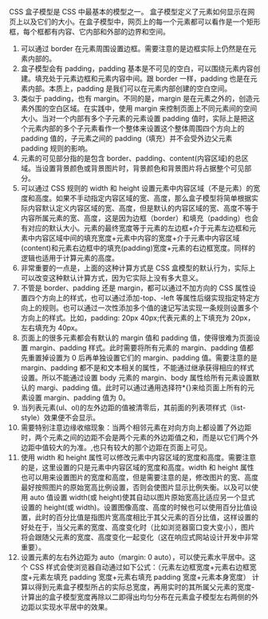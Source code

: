 CSS 盒子模型是 CSS 中最基本的模型之一。
盒子模型定义了元素如何显示在网页上以及它们的大小。在盒子模型中，网页上的每一个元素都可以看作是一个矩形框，每个框都有内容、它内部和外部的边界和空间。

1. 可以通过 border 在元素周围设置边框。需要注意的是边框实际上仍然是在元素内部的。
2. 盒子模型会有 padding，padding 基本是不可见的空白，可以围绕元素内容创建。填充处于元素边框和元素内容中间。跟 border 一样，padding 也是在元素内部。本质上，padding 是我们可以在元素内部创建的空白空间。
3. 类似于 padding，也有 margin。不同的是，margin 是在元素之外的，创造元素外围的空白区域。在实践中，使用 margin 来控制页面上不同元素间的空间大小。当对一个内部有多个子元素的元素设置 padding 值时，实际上是把这个元素内部的多个子元素看作一个整体来设置这个整体周围四个方向上的 padding 值的，子元素之间的 padding（填充）并不会受外边父元素 padding 规则的影响。
4. 元素的可见部分指的是包含 border、padding、content(内容区域)的总区域。当设置背景颜色或背景图片时，背景颜色和背景图片将占据整个可见部分。
5. 可以通过 CSS 规则的 width 和 height 设置元素中内容区域（不是元素）的宽度和高度。如果不手动指定内容区域的宽、高度，那么盒子模型将简单根据实际内容默认定义内容区域的宽、高度，但是默认的内容区域的宽、高度不等于内容所属元素的宽、高度，这是因为边框（border）和填充（padding）也会有对应的默认大小。元素的最终宽度等于元素的左边框+介于元素左边框和元素中内容区域中间的填充宽度+元素中内容的宽度+介于元素中内容区域(content)和元素右边框中的填充(padding)宽度+元素的右边框宽度。同样的逻辑也适用于计算元素的高度。
6. 非常重要的一点是，上面的这种计算方式是 CSS 盒模型的默认行为，实际上可以改变这种默认计算方式，因为它实际上没有多大意义。
7. 不管是 border、padding 还是 margin，都可以通过不加方向的 CSS 属性设置四个方向上的样式，也可以通过添加-top、-left 等属性后缀实现指定特定方向上的规则。也可以通过一次性添加多个值的速记写法实现一条规则设置多个方向上的样式。比如，padding: 20px 40px;代表元素的上下填充为 20px，左右填充为 40px。
8. 页面上的很多元素都会有默认的 margin 值和 padding 值，使得很难为页面设置 margin、padding 样式。此时需要将所有元素的 margin、padding 值都先重置掉设置为 0 后再单独设置它们的 margin、padding 值。需要注意的是 margin、padding 都不是和文本相关的属性，不能通过继承获得相应的样式设置。所以不能通过设置 body 元素的 margin、body 属性给所有元素设置默认的 margi、padding 值。此时可以通过通用选择符\*{}来给页面上所有的元素设置 margin、padding 值为 0。
9. 当列表元素(ul、ol)的左外边距的值被清零后，其前面的列表项样式（list-style）效果便不会显示。
10. 需要特别注意边缘收缩现象：<bold>当两个相邻元素在对向方向上都设置了外边距时，两个元素之间的边距不会是两个元素的外边距值之和，而是以它们两个外边距中值较大的为准。</bold>,也只有较大的那个边距在页面上可见。
11. 使用 width 和 height 属性可以修改元素中内容区域的宽度和高度。需要注意的是，这里设置的只是元素中内容区域的宽度和高度。width 和 height 属性也可以用来设置图片的宽度和高度，但是需要注意的是，修改图片的宽、高度最好按照图片的原始宽高比例设置，否则会使图片显示比例失衡。以及可以使用 auto 值设置 width(或 height)使其自动以图片原始宽高比适应另一个显式设置的 height(或 width)。设置图像高度、高度的时候也可以使用百分比值设置，此时的百分比值是指图片宽高度相比于其父元素的百分比值，这样设置的好处在于，当父元素的宽度、高度变化时（比如浏览器窗口变大变小），图片将会跟随父元素的宽度、高度变化一起变化（这在响应式网站设计开发中非常重要）。
12. 设置元素的左右外边距为 auto（margin: 0 auto），可以使元素水平居中。这个 CSS 样式会使浏览器自动通过如下公式：（元素左边框宽度+元素右边框宽度+元素左填充 padding 宽度+元素右填充 padding 宽度+元素本身宽度） 计算以得到元素盒子模型所占的实际总宽度，再用实时的其所属父元素的宽度-计算出的盒子模型宽度再除以二即得出均匀分布在元素盒子模型左右两侧的外边距以实现水平居中的效果。
